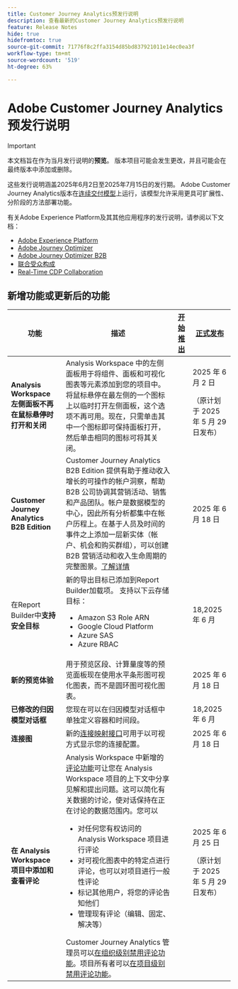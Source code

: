 ```yaml
---
title: Customer Journey Analytics预发行说明
description: 查看最新的Customer Journey Analytics预发行说明
feature: Release Notes
hide: true
hidefromtoc: true
source-git-commit: 71776f8c2ffa3154d85bd837921011e14ec0ea3f
workflow-type: tm+mt
source-wordcount: '519'
ht-degree: 63%

---
```



# Adobe Customer Journey Analytics预发行说明

>[!IMPORTANT]
>
>本文档旨在作为当月发行说明的&#x200B;**预览**。 版本项目可能会发生更改，并且可能会在最终版本中添加或删除。

这些发行说明涵盖2025年6月2日至2025年7月15日的发行期。 Adobe Customer Journey Analytics版本在[连续交付模型](releases.md)上运行，该模型允许采用更具可扩展性、分阶段的方法部署功能。

有关Adobe Experience Platform及其其他应用程序的发行说明，请参阅以下文档：

* [Adobe Experience Platform](https://experienceleague.adobe.com/en/docs/experience-platform/release-notes/pre-release-notes)
* [Adobe Journey Optimizer](https://experienceleague.adobe.com/en/docs/journey-optimizer/using/whats-new/release-notes?lang=en)
* [Adobe Journey Optimizer B2B](https://experienceleague.adobe.com/en/docs/journey-optimizer-b2b/user/release-notes?lang=en)
* [联合受众构成](https://experienceleague.adobe.com/en/docs/federated-audience-composition/using/release-notes?lang=en)
* [Real-Time CDP Collaboration](https://experienceleague.adobe.com/en/docs/real-time-cdp-collaboration/using/latest?lang=en)

## 新增功能或更新后的功能

| 功能 | 描述 | [开始推出](releases.md) | [正式发布](releases.md) |
| ----------- | ---------- | ------- | ---- |
| **Analysis Workspace 左侧面板不再在鼠标悬停时打开和关闭** | Analysis Workspace 中的左侧面板用于将组件、面板和可视化图表等元素添加到您的项目中。将鼠标悬停在最左侧的一个图标上以临时打开左侧面板，这个选项不再可用。现在，只需单击其中一个图标即可保持面板打开，然后单击相同的图标可将其关闭。 |  | 2025 年 6 月 2 日 <p>（原计划于 2025 年 5 月 29 日发布）</p> |
| **Customer Journey Analytics B2B Edition** | Customer Journey Analytics B2B Edition 提供有助于推动收入增长的可操作的帐户洞察，帮助 B2B 公司协调其营销活动、销售和产品团队。帐户是数据模型的中心，因此所有分析都集中在帐户历程上。在基于人员及时间的事件之上添加一层新实体（帐户、机会和购买群组），可以创建 B2B 营销活动和收入生命周期的完整图景。[了解详情](https://experienceleague.adobe.com/zh-hans/docs/analytics-platform/using/cja-overview/cja-b2b/cja-b2b-edition) |  | 2025 年 6 月 18 日 |
| 在Report Builder中&#x200B;**支持安全目标** | 新的导出目标已添加到Report Builder加载项。 支持以下云存储目标： <ul><li>Amazon S3 Role ARN</li><li>Google Cloud Platform</li><li>Azure SAS</li><li>Azure RBAC</li></ul> |  | 18,2025 年 6 月 |
| **新的预览体验** | 用于预览区段、计算量度等的预览面板现在使用水平条形图可视化图表，而不是圆环图可视化图表。 |  | 2025 年 6 月 18 日 |
| **已修改的归因模型对话框** | 您现在可以在归因模型对话框中单独定义容器和时间段。 |  | 18,2025 年 6 月 |
| **连接图** | 新的[连接映射接口](https://experienceleague.adobe.com/en/docs/analytics-platform/using/cja-connections/create-connection#connection-map)可用于以可视方式显示您的连接配置。 |  | 2025 年 6 月 18 日 |
| **在 Analysis Workspace 项目中添加和查看评论** | Analysis Workspace 中新增的[评论功能](https://experienceleague.adobe.com/zh-hans/docs/analytics-platform/using/cja-workspace/build-workspace-project/comment-projects)可让您在 Analysis Workspace 项目的上下文中分享见解和提出问题。这可以简化有关数据的讨论，使对话保持在正在讨论的数据范围内。您可以 <ul><li>对任何您有权访问的 Analysis Workspace 项目进行评论</li><li>对可视化图表中的特定点进行评论，也可以对项目进行一般性评论</li><li>标记其他用户，将您的评论告知他们</li><li>管理现有评论（编辑、固定、解决等）</li></ul>Customer Journey Analytics 管理员可以[在组织级别禁用评论功能](https://experienceleague.adobe.com/zh-hans/docs/analytics-platform/using/cja-workspace/user-preferences#ims-organization-preferences)。项目所有者可以[在项目级别禁用评论功能](https://experienceleague.adobe.com/zh-hans/docs/analytics-platform/using/cja-workspace/build-workspace-project/create-projects)。 |  | 2025 年 6 月 25 日 <p>（原计划于 2025 年 5 月 29 日发布）</p> |

